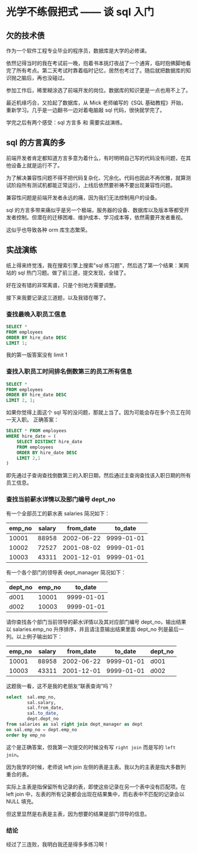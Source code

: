 # 光学不练假把式 —— 谈 sql 入门

## 欠的技术债

作为一个软件工程专业毕业的程序员，数据库是大学的必修课。

依然记得当时的我在考试前一晚，抱着书本挑灯夜战了一个通宵，临时抱佛脚地看完了所有考点。第二天考试时靠着临时记忆，居然也考过了。随后就把数据库的知识抛之脑后，再也没碰过。

参加工作后，稀里糊涂选了前端开发的岗位。数据库的知识更是一点也用不上了。

最近机缘巧合，又捡起了数据库，从 Mick 老师编写的《SQL 基础教程》开始，重新学习。几乎是一边翻书一边对着电脑敲 sql 代码，很快就学完了。

学完之后有两个感受：sql 方言多 和 需要实战演练。

## sql 的方言真的多

前端开发者肯定都知道方言多意为着什么，有时明明自己写的代码没有问题，在其他设备上就是运行不了。

为了解决兼容性问题不得不把代码复杂化、冗余化。代码也因此不再优雅，就算测试阶段所有测试机都能正常运行，上线后依然要祈祷不要出现兼容性问题。

兼容性问题是前端开发者永远的痛，因为我们无法控制用户的设备。

sql 的方言多带来痛似乎是另一个极端，服务器的设备、数据库以及版本等都受开发者控制。但潜在的迁移困难、维护成本、学习成本等，依然需要开发者重视。

这似乎也导致各种 orm 库生态繁荣。

## 实战演练

纸上得来终觉浅，我在搜索引擎上搜索"sql 练习题"，然后选了第一个结果：某网站的 sql 热门习题。做了前三道，提交发现，全错了。

好在没有错的非常离谱，只是个别地方需要调整。

接下来我要记录这三道题，以及我错在哪了。

### 查找最晚入职员工信息

```sql
SELECT *
FROM employees
ORDER BY hire_date DESC
LIMIT 1;
```

我的第一版答案没有 limit 1

### 查找入职员工时间排名倒数第三的员工所有信息

```sql
SELECT *
FROM employees
ORDER BY hire_date DESC
LIMIT 2, 1;
```

如果你觉得上面这个 sql 写的没问题，那就上当了。因为可能会存在多个员工在同一天入职。
正确答案：

```sql
SELECT * FROM employees
WHERE hire_date = (
    SELECT DISTINCT hire_date
    FROM employees
    ORDER BY hire_date DESC
    LIMIT 2,1
)
```

即先通过子查询查找倒数第三的入职日期，然后通过主查询查找该入职日期的所有员工信息。

### 查找当前薪水详情以及部门编号 dept_no

有一个全部员工的薪水表 salaries 简况如下：

| emp_no | salary | from_date  | to_date    |
| ------ | ------ | ---------- | ---------- |
| 10001  | 88958  | 2002-06-22 | 9999-01-01 |
| 10002  | 72527  | 2001-08-02 | 9999-01-01 |
| 10003  | 43311  | 2001-12-01 | 9999-01-01 |

有一个各个部门的领导表 dept_manager 简况如下：

| dept_no | emp_no | to_date    |
| ------- | ------ | ---------- |
| d001    | 10001  | 9999-01-01 |
| d002    | 10003  | 9999-01-01 |

请你查找各个部门当前领导的薪水详情以及其对应部门编号 dept_no，输出结果以 salaries.emp_no 升序排序，并且请注意输出结果里面 dept_no 列是最后一列。以上例子输出如下：

| emp_no | salary | from_date  | to_date    | dept_no |
| ------ | ------ | ---------- | ---------- | ------- |
| 10001  | 88958  | 2002-06-22 | 9999-01-01 | d001    |
| 10003  | 43311  | 2001-12-01 | 9999-01-01 | d002    |

这题我一看，这不是我的老朋友“联表查询”吗？

```sql
select  sal.emp_no,
        sal.salary,
        sal.from_date,
        sal.to_date,
        dept.dept_no
from salaries as sal right join dept_manager as dept
on sal.emp_no = dept.emp_no
order by emp_no
```

这个是正确答案，但我第一次提交的时候没有写 `right join` 而是写的 `left join`。

因为我学的时候，老师说 left join 左侧的表是主表。我以为的主表是指大多数列重合的表。

实际上主表是指保留所有记录的表，即使这些记录在另一个表中没有匹配项。在 left join 中，左表的所有记录都会出现在结果集中，而右表中不匹配的记录会以 NULL 填充。

但这里显然是右表是主表，因为想要的结果是部门领导的信息。

### 结论

经过了三连败，我明白我还是得多多练习啊！
